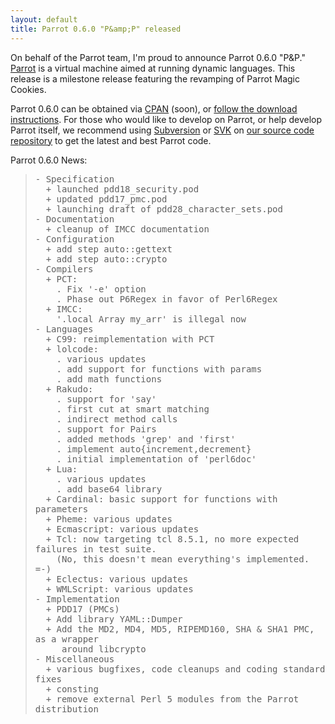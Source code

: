 ```yaml
---
layout: default
title: Parrot 0.6.0 "P&amp;P" released
---
```


<p>On behalf of the Parrot team, I'm proud to announce Parrot 0.6.0
&quot;P&amp;P.&quot; <a href="http://parrotcode.org/" rel="nofollow">Parrot</a>
is a virtual machine aimed at running dynamic languages. This release is a milestone release featuring the revamping of Parrot Magic Cookies.</p><p>Parrot 0.6.0 can be obtained via <a href="http://search.cpan.org/dist/parrot" rel="nofollow">CPAN</a>
(soon), or <a href="http://parrotcode.org/source.html" rel="nofollow">follow the download instructions</a>.
For those who would like to develop on Parrot, or help develop Parrot itself,
we recommend using <a href="http://subversion.tigris.org/" rel="nofollow">Subversion</a>
or <a href="http://svk.bestpractical.com/" rel="nofollow">SVK</a>
on <a href="https://svn.perl.org/parrot/trunk/" rel="nofollow">our source code repository</a>
to get the latest and best Parrot code.</p><p>Parrot 0.6.0 News:</p><blockquote><div><p> <tt>- Specification<br>&nbsp; + launched pdd18_security.pod<br>&nbsp; + updated pdd17_pmc.pod<br>&nbsp; + launching draft of pdd28_character_sets.pod<br>- Documentation<br>&nbsp; + cleanup of IMCC documentation<br>- Configuration<br>&nbsp; + add step auto::gettext<br>&nbsp; + add step auto::crypto<br>- Compilers<br>&nbsp; + PCT:<br>&nbsp; &nbsp; . Fix '-e' option<br>&nbsp; &nbsp; . Phase out P6Regex in favor of Perl6Regex<br>&nbsp; + IMCC:<br>&nbsp; &nbsp; '.local Array my_arr' is illegal now<br>- Languages<br>&nbsp; + C99: reimplementation with PCT<br>&nbsp; + lolcode:<br>&nbsp; &nbsp; . various updates<br>&nbsp; &nbsp; . add support for functions with params<br>&nbsp; &nbsp; . add math functions<br>&nbsp; + Rakudo:<br>&nbsp; &nbsp; . support for 'say'<br>&nbsp; &nbsp; . first cut at smart matching<br>&nbsp; &nbsp; . indirect method calls<br>&nbsp; &nbsp; . support for Pairs<br>&nbsp; &nbsp; . added methods 'grep' and 'first'<br>&nbsp; &nbsp; . implement auto{increment,decrement}<br>&nbsp; &nbsp; . initial implementation of 'perl6doc'<br>&nbsp; + Lua:<br>&nbsp; &nbsp; . various updates<br>&nbsp; &nbsp; . add base64 library<br>&nbsp; + Cardinal: basic support for functions with parameters<br>&nbsp; + Pheme: various updates<br>&nbsp; + Ecmascript: various updates<br>&nbsp; + Tcl: now targeting tcl 8.5.1, no more expected failures in test suite.<br>&nbsp; &nbsp; (No, this doesn't mean everything's implemented. =-)<br>&nbsp; + Eclectus: various updates<br>&nbsp; + WMLScript: various updates<br>- Implementation<br>&nbsp; + PDD17 (PMCs)<br>&nbsp; + Add library YAML::Dumper<br>&nbsp; + Add the MD2, MD4, MD5, RIPEMD160, SHA &amp; SHA1 PMC, as a wrapper<br>&nbsp; &nbsp; &nbsp;around libcrypto<br>- Miscellaneous<br>&nbsp; + various bugfixes, code cleanups and coding standard fixes<br>&nbsp; + consting<br>&nbsp; + remove external Perl 5 modules from the Parrot distribution</tt></p>
